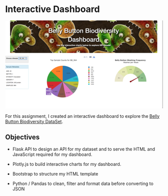 # Interactive Dashboard

![bbb](static/images/bbb.png)

For this assignment, I created an interactive dashboard to explore the [Belly Button Biodiversity DataSet](http://robdunnlab.com/projects/belly-button-biodiversity/).

## Objectives

* Flask API to design an API for my dataset and to serve the HTML and JavaScript required for my dashboard.

* Plotly.js to build interactive charts for my dashboard.

* Bootstrap to structure my HTML template

* Python / Pandas to clean, filter and format data before converting to JSON